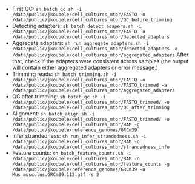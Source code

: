  - First QC: ```sh batch_qc.sh -i /data/public/jkoubele/cell_cultures_mtor/FASTQ -o /data/public/jkoubele/cell_cultures_mtor/QC_before_trimming```
 - Detecting adapters: ```sh batch_detect_adapers.sh -i /data/public/jkoubele/cell_cultures_mtor/FASTQ -o /data/public/jkoubele/cell_cultures_mtor/detected_adapters```
 - Aggregate adapters: ```sh run_aggregate_adapters.sh -i /data/public/jkoubele/cell_cultures_mtor/detected_adapters -o /data/public/jkoubele/cell_cultures_mtor/aggregated_adapters```
   After that, check if the adapters were consistent across samples (the output will contain either aggregated adapters or error message.)
 - Trimming reads: ```sh batch_trimming.sh -i /data/public/jkoubele/cell_cultures_mtor/FASTQ -o /data/public/jkoubele/cell_cultures_mtor/FASTQ_trimmed -a /data/public/jkoubele/cell_cultures_mtor/aggregated_adapters```
 - QC after trimming: ```sh batch_qc.sh -i /data/public/jkoubele/cell_cultures_mtor/FASTQ_trimmed/ -o /data/public/jkoubele/cell_cultures_mtor/QC_after_trimming```
 - Alignment: ```sh batch_align.sh -i /data/public/jkoubele/cell_cultures_mtor/FASTQ_trimmed/ -o /data/public/jkoubele/cell_cultures_mtor/BAM -g /data/public/jkoubele/reference_genomes/GRCm39```
 - Infer strandedness: ```sh run_infer_strandedness.sh -i /data/public/jkoubele/cell_cultures_mtor/BAM -o /data/public/jkoubele/cell_cultures_mtor/strandedness_info```
 - Feature counts: ```sh batch_feature_counts.sh -i /data/public/jkoubele/cell_cultures_mtor/BAM -o /data/public/jkoubele/cell_cultures_mtor/feature_counts -g /data/public/jkoubele/reference_genomes/GRCm39 -a Mus_musculus.GRCm39.112.gtf -s 2```